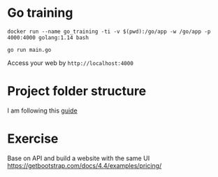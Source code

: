 # Go training

```
docker run --name go_training -ti -v $(pwd):/go/app -w /go/app -p 4000:4000 golang:1.14 bash
```

```
go run main.go
```

Access your web by `http://localhost:4000`

# Project folder structure

I am following this [guide](https://github.com/golang-standards/project-layout)

# Exercise
Base on API and build a website with the same UI https://getbootstrap.com/docs/4.4/examples/pricing/
